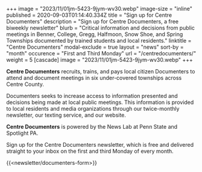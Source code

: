 +++
image = "2023/11/01jm-5423-9jym-wv30.webp"
image-size = "inline"
published = 2020-09-03T01:14:40.334Z
title = "Sign up for Centre Documenters"
description = "Sign up for Centre Documenters, a free biweekly newsletter"
blurb = "Critical information and decisions from public meetings in Benner, College, Gregg, Halfmoon, Snow Shoe, and Spring Townships documented by trained students and local residents."
linktitle = "Centre Documenters"
modal-exclude = true
layout = "news"
sort-by = "month"
occurence = "First and Third Monday"
url = "/centredocumenters/"
weight = 5
[cascade]
image = "2023/11/01jm-5423-9jym-wv30.webp"
+++

**Centre Documenters** recruits, trains, and pays local citizen Documenters to attend and document meetings in six under-covered townships across Centre County.

Documenters seeks to increase access to information presented and decisions being made at local public meetings. This information is provided to local residents and media organizations through our twice-monthly newsletter, our texting service, and our website.

**Centre Documenters** is powered by the News Lab at Penn State and Spotlight PA.

Sign up for the Centre Documenters newsletter, which is free and delivered straight to your inbox on the first and third Monday of every month.

{{<newsletter/documenters-form>}}
